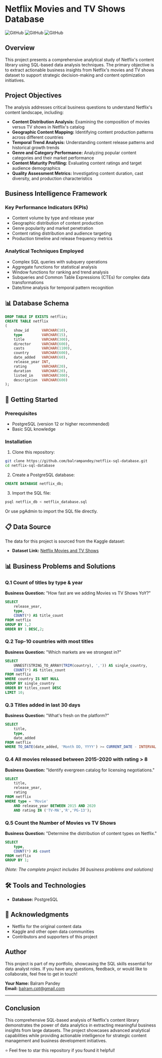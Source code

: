# Netflix Movies and TV Shows Database

![GitHub](https://img.shields.io/badge/SQL-PostgreSQL-blue) ![GitHub](https://img.shields.io/badge/Status-Active-brightgreen) ![GitHub](https://img.shields.io/badge/Data-Netflix%20Content-red)

## Overview

This project presents a comprehensive analytical study of Netflix's content library using SQL-based data analysis techniques. The primary objective is to extract actionable business insights from Netflix's movies and TV shows dataset to support strategic decision-making and content optimization initiatives.

## Project Objectives

The analysis addresses critical business questions to understand Netflix's content landscape, including:

- **Content Distribution Analysis:** Examining the composition of movies versus TV shows in Netflix's catalog
- **Geographic Content Mapping:** Identifying content production patterns across different countries
- **Temporal Trend Analysis:** Understanding content release patterns and historical growth trends
- **Genre and Category Performance:** Analyzing popular content categories and their market performance
- **Content Maturity Profiling:** Evaluating content ratings and target audience demographics
- **Quality Assessment Metrics:** Investigating content duration, cast diversity, and production characteristics

## Business Intelligence Framework

### Key Performance Indicators (KPIs)
- Content volume by type and release year
- Geographic distribution of content production
- Genre popularity and market penetration
- Content rating distribution and audience targeting
- Production timeline and release frequency metrics

### Analytical Techniques Employed
- Complex SQL queries with subquery operations
- Aggregate functions for statistical analysis
- Window functions for ranking and trend analysis
- Subqueries and Common Table Expressions (CTEs) for complex data transformations
- Date/time analysis for temporal pattern recognition

## 📊 Database Schema

```sql
DROP TABLE IF EXISTS netflix;
CREATE TABLE netflix
(
    show_id      VARCHAR(10),
    type         VARCHAR(15),
    title        VARCHAR(300),
    director     VARCHAR(600),
    casts        VARCHAR(1100),
    country      VARCHAR(600),
    date_added   VARCHAR(60),
    release_year INT,
    rating       VARCHAR(20),
    duration     VARCHAR(20),
    listed_in    VARCHAR(300),
    description  VARCHAR(600)
);
```

## 🚀 Getting Started

### Prerequisites
- PostgreSQL (version 12 or higher recommended)
- Basic SQL knowledge

### Installation

1. Clone this repository:
```bash
git clone https://github.com/balrampandey/netflix-sql-database.git
cd netflix-sql-database
```

2. Create a PostgreSQL database:
```sql
CREATE DATABASE netflix_db;
```

3. Import the SQL file:
```bash
psql netflix_db < netflix_database.sql
```

Or use pgAdmin to import the SQL file directly.

## 📋 Data Source

The data for this project is sourced from the Kaggle dataset:
- **Dataset Link:** [Netflix Movies and TV Shows](https://www.kaggle.com/datasets/balrampanday/data-netflix)

## 📊 Business Problems and Solutions

### Q.1 Count of titles by type & year
**Business Question:** "How fast are we adding Movies vs TV Shows YoY?"

```sql
SELECT 
    release_year,
    type,
    COUNT(*) AS title_count
FROM netflix
GROUP BY 1,2
ORDER BY 1 DESC,2;
```

### Q.2 Top-10 countries with most titles
**Business Question:** "Which markets are we strongest in?"

```sql
SELECT 
    UNNEST(STRING_TO_ARRAY(TRIM(country), ',')) AS single_country,
    COUNT(*) AS titles_count
FROM netflix
WHERE country IS NOT NULL
GROUP BY single_country
ORDER BY titles_count DESC
LIMIT 10;
```

### Q.3 Titles added in last 30 days
**Business Question:** "What's fresh on the platform?"

```sql
SELECT 
    title,
    type,
    date_added
FROM netflix
WHERE TO_DATE(date_added, 'Month DD, YYYY') >= CURRENT_DATE - INTERVAL '30 days';
```

### Q.4 All movies released between 2015-2020 with rating > 8
**Business Question:** "Identify evergreen catalog for licensing negotiations."

```sql
SELECT 
    title, 
    release_year, 
    rating
FROM netflix
WHERE type = 'Movie'
    AND release_year BETWEEN 2015 AND 2020
    AND rating IN ('TV-MA','R','PG-13');
```

### Q.5 Count the Number of Movies vs TV Shows
**Business Question:** "Determine the distribution of content types on Netflix."

```sql
SELECT
    type,
    COUNT(*) AS count
FROM netflix
GROUP BY 1;
```

*(Note: The complete project includes 36 business problems and solutions)*

## 🛠️ Tools and Technologies

- **Database:** PostgreSQL





## 🙏 Acknowledgments

- Netflix for the original content data
- Kaggle and other open data communities
- Contributors and supporters of this project

## Author

This project is part of my portfolio, showcasing the SQL skills essential for data analyst roles. If you have any questions, feedback, or would like to collaborate, feel free to get in touch!

**Your Name:** Balram Pandey  
**Email:** [balram.cpt@gmail.com](mailto:balram.cpt@gmail.com)  


---

## Conclusion

This comprehensive SQL-based analysis of Netflix's content library demonstrates the power of data analytics in extracting meaningful business insights from large datasets. The project showcases advanced analytical capabilities while providing actionable intelligence for strategic content management and business development initiatives.

⭐️ Feel free to star this repository if you found it helpful!


